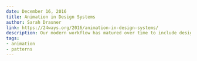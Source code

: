 ```yaml
---
date: December 16, 2016
title: Animation in Design Systems
author: Sarah Drasner
link: https://24ways.org/2016/animation-in-design-systems/
description: Our modern workflow has matured over time to include design systems that help us stay organized and consistent. But why are we still treating animation like a second-class citizen? Probably because we don’t really consider its power.
tags:
- animation
- patterns
---
```


<!-- ARTICLE TAGS
================================
- animation
- code
- contribution
- design-tokens
- leadership
- patterns
- process
- sketch
================================ -->